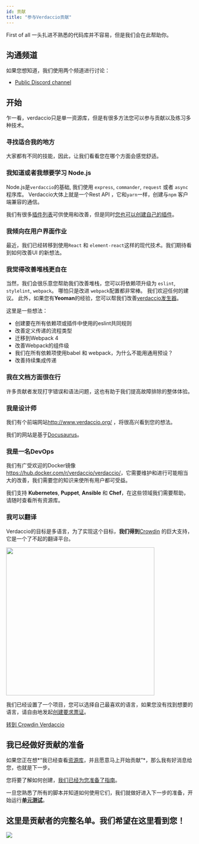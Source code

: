 ```yaml
---
id: 贡献
title: "参与Verdaccio贡献"
---
```

First of all 一头扎进不熟悉的代码库并不容易，但是我们会在此帮助你。

## 沟通频道

如果您想知道，我们使用两个频道进行讨论：

* [Public Discord channel](http://chat.verdaccio.org/)

## 开始

乍一看，verdaccio只是单一资源库，但是有很多方法您可以参与贡献以及练习多种技术。

### 寻找适合我的地方

大家都有不同的技能，因此，让我们看看您在哪个方面会感觉舒适。

### 我知道或者我想要学习 Node.js

Node.js是`verdaccio`的基础, 我们使用 `express`, `commander`, `request` 或者 `async`程序库。 Verdaccio大体上就是一个Rest API ，它和`yarn`一样，创建与`npm` 客户端兼容的通信。

我们有很多[插件列表](plugins.md)可供使用和改善，但是同时[您也可以创建自己的插件](dev-plugins.md)。

### 我倾向在用户界面作业

最近，我们已经转移到使用`React` 和 `element-react`这样的现代技术。我们期待看到如何改善UI 的新想法。

### 我觉得改善堆栈更自在

当然，我们会很乐意您帮助我们改善堆栈，您可以将依赖项升级为 `eslint`, `stylelint`, `webpack`。 哪怕只是改进 `webpack`配置都非常棒。 我们欢迎任何的建议。 此外，如果您有**Yeoman**的经验，您可以帮我们改善[verdaccio发生器](https://github.com/verdaccio/generator-verdaccio-plugin)。

这里是一些想法：

* 创建要在所有依赖项或插件中使用的eslint共同规则
* 改善定义传递的流程类型
* 迁移到Webpack 4
* 改善Webpack的组件级
* 我们在所有依赖项使用babel 和 webpack，为什么不能用通用预设？
* 改善持续集成传递

### 我在文档方面很在行

许多贡献者发现打字错误和语法问题，这也有助于我们提高故障排除的整体体验。

### 我是设计师

我们有个前端网站<http://www.verdaccio.org/> ，将很高兴看到您的想法。

我们的网站是基于[Docusaurus](https://docusaurus.io/)。

### 我是一名DevOps

我们有广受欢迎的Docker镜像<https://hub.docker.com/r/verdaccio/verdaccio/>，它需要维护和进行可能相当大的改善，我们需要您的知识来使所有用户都可受益。

我们支持 **Kubernetes**, **Puppet**, **Ansible** 和 **Chef**，在这些领域我们需要帮助，请随时查看所有资源库。

### 我可以翻译

Verdaccio的目标是多语言，为了实现这个目标，**我们得到**[Crowdin](https://crowdin.com) 的巨大支持，它是一个了不起的翻译平台。

<img src="https://d3n8a8pro7vhmx.cloudfront.net/uridu/pages/144/attachments/original/1485948891/Crowdin.png" width="400px" />

我们已经设置了一个项目，您可以选择自己最喜欢的语言，如果您没有找到想要的语言，请自由地发起[创建要求票证](https://github.com/verdaccio/verdaccio/issues/new)。

[转到 Crowdin Verdaccio](https://crowdin.com/project/verdaccio)

## 我已经做好贡献的准备

如果您正在想*“我已经查看[资源库](repositories.md)，并且愿意马上开始贡献”*，那么我有好消息给您，也就是下一步。

您将要了解如何创建，[我们已经为您准备了指南](build.md)。

一旦您熟悉了所有的脚本并知道如何使用它们，我们就做好进入下一步的准备，开始运行[**单元测试**](test.md)。

## 这里是贡献者的完整名单。我们希望在这里看到您！

<a href="graphs/contributors"><img src="https://opencollective.com/verdaccio/contributors.svg?width=890&button=false" /></a>
